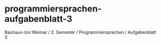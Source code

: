 # programmiersprachen-aufgabenblatt-3
Bauhaus-Uni Weimar / 2. Semester / Programmiersprachen / Aufgabenblatt 3
